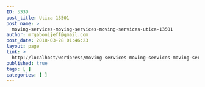 ```yaml
---
ID: 5339
post_title: Utica 13501
post_name: >
  moving-services-moving-services-moving-services-utica-13501
author: mrgabonijeff@gmail.com
post_date: 2018-03-28 01:46:23
layout: page
link: >
  http://localhost/wordpress/moving-services-moving-services-moving-services-utica-13501/
published: true
tags: [ ]
categories: [ ]
---
```

